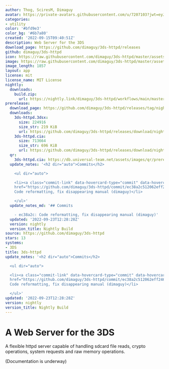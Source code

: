 ```yaml
---
author: Thog, SciresM, Dimaguy
avatar: https://private-avatars.githubusercontent.com/u/7207103?jwt=eyJhbGciOiJIUzI1NiIsInR5cCI6IkpXVCJ9.eyJpc3MiOiJnaXRodWIuY29tIiwiYXVkIjoicmF3LmdpdGh1YnVzZXJjb250ZW50LmNvbSIsImtleSI6ImtleTEiLCJleHAiOjE3MzQ2MTE0NjAsIm5iZiI6MTczNDYxMDI2MCwicGF0aCI6Ii91LzcyMDcxMDMifQ.SFK_rTyUu7w2C9hs7qeduWUUAtdCZoXVZ3LzbRkjFOM&v=4
categories:
- utility
color: '#bfd9e3'
color_bg: '#6b7a80'
created: '2022-09-15T09:40:51Z'
description: Web Server for the 3DS
download_page: https://github.com/dimaguy/3ds-httpd/releases
github: dimaguy/3ds-httpd
icon: https://raw.githubusercontent.com/dimaguy/3ds-httpd/master/assets/icon.png
image: https://raw.githubusercontent.com/dimaguy/3ds-httpd/master/assets/banner.png
image_length: 1857
layout: app
license: mit
license_name: MIT License
nightly:
  downloads:
    build.zip:
      url: https://nightly.link/dimaguy/3ds-httpd/workflows/main/master/build.zip
prerelease:
  download_page: https://github.com/dimaguy/3ds-httpd/releases/tag/nightly
  downloads:
    3ds-httpd.3dsx:
      size: 224916
      size_str: 219 KiB
      url: https://github.com/dimaguy/3ds-httpd/releases/download/nightly/3ds-httpd.3dsx
    3ds-httpd.cia:
      size: 713664
      size_str: 696 KiB
      url: https://github.com/dimaguy/3ds-httpd/releases/download/nightly/3ds-httpd.cia
  qr:
    3ds-httpd.cia: https://db.universal-team.net/assets/images/qr/prerelease/3ds-httpd-cia.png
  update_notes: '<h2 dir="auto">Commits</h2>

    <ul dir="auto">

    <li><a class="commit-link" data-hovercard-type="commit" data-hovercard-url="https://github.com/dimaguy/3ds-httpd/commit/ec38a2c512062eff246e5c1628559e95501a554f/hovercard"
    href="https://github.com/dimaguy/3ds-httpd/commit/ec38a2c512062eff246e5c1628559e95501a554f"><tt>ec38a2c</tt></a>:
    Code reformatting, fix disappearing manual (dimaguy)</li>

    </ul>'
  update_notes_md: '## Commits

    - ec38a2c: Code reformatting, fix disappearing manual (dimaguy)'
  updated: '2022-09-23T12:28:28Z'
  version: nightly
  version_title: Nightly Build
source: https://github.com/dimaguy/3ds-httpd
stars: 13
systems:
- 3DS
title: 3ds-httpd
update_notes: '<h2 dir="auto">Commits</h2>

  <ul dir="auto">

  <li><a class="commit-link" data-hovercard-type="commit" data-hovercard-url="https://github.com/dimaguy/3ds-httpd/commit/ec38a2c512062eff246e5c1628559e95501a554f/hovercard"
  href="https://github.com/dimaguy/3ds-httpd/commit/ec38a2c512062eff246e5c1628559e95501a554f"><tt>ec38a2c</tt></a>:
  Code reformatting, fix disappearing manual (dimaguy)</li>

  </ul>'
updated: '2022-09-23T12:28:28Z'
version: nightly
version_title: Nightly Build
---
```

# A Web Server for the 3DS
A flexible httpd server capable of handling sdcard file reads, crypto operations, system requests and raw memory operations.

(Documentation is underway)